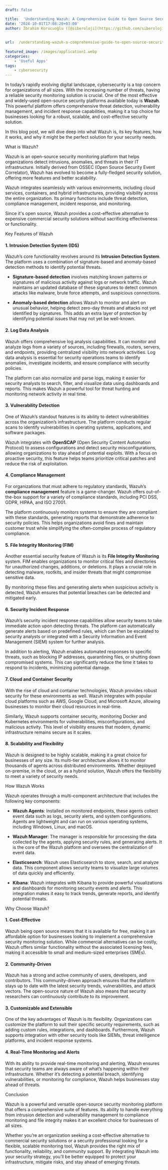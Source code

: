 ```yaml
---
draft: false

title:  'Understanding Wazuh: A Comprehensive Guide to Open Source Security'
date: '2024-10-01T17:08:20+03:00'
author: İbrahim Korucuoğlu ([@siberoloji](https://github.com/siberoloji))
 
 
url:  /understanding-wazuh-a-comprehensive-guide-to-open-source-security/
 
featured_image: /images/application1.webp
categories:
    - 'Useful Apps'
tags:
    - cybersecurity
---
```



In today’s rapidly evolving digital landscape, cybersecurity is a top concern for organizations of all sizes. With the increasing number of threats, having a reliable security monitoring solution is crucial. One of the most effective and widely-used open-source security platforms available today is **Wazuh**. This powerful platform offers comprehensive threat detection, vulnerability management, and incident response capabilities, making it a top choice for businesses looking for a robust, scalable, and cost-effective security solution.



In this blog post, we will dive deep into what Wazuh is, its key features, how it works, and why it might be the perfect solution for your security needs.



What is Wazuh?



Wazuh is an open-source security monitoring platform that helps organizations detect intrusions, anomalies, and threats in their IT infrastructure. Initially derived from OSSEC (Open Source Security Event Correlator), Wazuh has evolved to become a fully-fledged security solution, offering more features and better scalability.



Wazuh integrates seamlessly with various environments, including cloud services, containers, and hybrid infrastructures, providing visibility across the entire organization. Its primary functions include threat detection, compliance management, incident response, and monitoring.



Since it's open source, Wazuh provides a cost-effective alternative to expensive commercial security solutions without sacrificing effectiveness or functionality.



Key Features of Wazuh


#### 1. **Intrusion Detection System (IDS)**



Wazuh’s core functionality revolves around its **Intrusion Detection System**. The platform uses a combination of signature-based and anomaly-based detection methods to identify potential threats.


* **Signature-based detection** involves matching known patterns or signatures of malicious activity against logs or network traffic. Wazuh maintains an updated database of these signatures to detect common attacks like malware, brute force attempts, and suspicious connections.

* **Anomaly-based detection** allows Wazuh to monitor and alert on unusual behavior, helping detect zero-day threats and attacks not yet identified by signatures. This adds an extra layer of protection by identifying potential issues that may not yet be well-known.



#### 2. **Log Data Analysis**



Wazuh offers comprehensive log analysis capabilities. It can monitor and analyze logs from a variety of sources, including firewalls, routers, servers, and endpoints, providing centralized visibility into network activities. Log data analysis is essential for security operations teams to identify anomalies, investigate incidents, and ensure compliance with security policies.



The platform can also normalize and parse logs, making it easier for security analysts to search, filter, and visualize data using dashboards and reports. This makes Wazuh a powerful tool for threat hunting and monitoring network activity in real time.


#### 3. **Vulnerability Detection**



One of Wazuh’s standout features is its ability to detect vulnerabilities across the organization’s infrastructure. The platform conducts regular scans to identify vulnerabilities in operating systems, applications, and software packages.



Wazuh integrates with **OpenSCAP** (Open Security Content Automation Protocol) to assess configurations and detect security misconfigurations, allowing organizations to stay ahead of potential exploits. With a focus on proactive security, this feature helps teams prioritize critical patches and reduce the risk of exploitation.


#### 4. **Compliance Management**



For organizations that must adhere to regulatory standards, Wazuh’s **compliance management** feature is a game-changer. Wazuh offers out-of-the-box support for a variety of compliance standards, including PCI DSS, GDPR, HIPAA, and ISO 27001.



The platform continuously monitors systems to ensure they are compliant with these standards, generating reports that demonstrate adherence to security policies. This helps organizations avoid fines and maintain customer trust while simplifying the often-complex process of regulatory compliance.


#### 5. **File Integrity Monitoring (FIM)**



Another essential security feature of Wazuh is its **File Integrity Monitoring** system. FIM enables organizations to monitor critical files and directories for unauthorized changes, additions, or deletions. It plays a crucial role in detecting malware, rootkits, and insider threats that might compromise sensitive data.



By monitoring these files and generating alerts when suspicious activity is detected, Wazuh ensures that potential breaches can be detected and mitigated early.


#### 6. **Security Incident Response**



Wazuh’s security incident response capabilities allow security teams to take immediate action upon detecting threats. The platform can automatically generate alerts based on predefined rules, which can then be escalated to security analysts or integrated with a Security Information and Event Management (SIEM) system for further analysis.



In addition to alerting, Wazuh enables automated responses to specific threats, such as blocking IP addresses, quarantining files, or shutting down compromised systems. This can significantly reduce the time it takes to respond to incidents, minimizing potential damage.


#### 7. **Cloud and Container Security**



With the rise of cloud and container technologies, Wazuh provides robust security for these environments as well. Wazuh integrates with popular cloud platforms such as AWS, Google Cloud, and Microsoft Azure, allowing businesses to monitor their cloud resources in real-time.



Similarly, Wazuh supports container security, monitoring Docker and Kubernetes environments for vulnerabilities, misconfigurations, and malicious activity. This level of visibility ensures that modern, dynamic infrastructure remains secure as it scales.


#### 8. **Scalability and Flexibility**



Wazuh is designed to be highly scalable, making it a great choice for businesses of any size. Its multi-tier architecture allows it to monitor thousands of agents across distributed environments. Whether deployed on-premise, in the cloud, or as a hybrid solution, Wazuh offers the flexibility to meet a variety of security needs.



How Wazuh Works



Wazuh operates through a multi-component architecture that includes the following key components:


* **Wazuh Agents**: Installed on monitored endpoints, these agents collect event data such as logs, security alerts, and system configurations. Agents are lightweight and can run on various operating systems, including Windows, Linux, and macOS.

* **Wazuh Manager**: The manager is responsible for processing the data collected by the agents, applying security rules, and generating alerts. It is the core of the Wazuh platform and oversees the centralization of event data.

* **Elasticsearch**: Wazuh uses Elasticsearch to store, search, and analyze data. This component allows security teams to visualize large volumes of data quickly and efficiently.

* **Kibana**: Wazuh integrates with Kibana to provide powerful visualizations and dashboards for monitoring security events and alerts. This integration makes it easy to track trends, generate reports, and identify potential threats.




Why Choose Wazuh?


#### 1. **Cost-Effective**



Wazuh being open source means that it is available for free, making it an affordable option for businesses looking to implement a comprehensive security monitoring solution. While commercial alternatives can be costly, Wazuh offers similar functionality without the associated licensing fees, making it accessible to small and medium-sized enterprises (SMEs).


#### 2. **Community-Driven**



Wazuh has a strong and active community of users, developers, and contributors. This community-driven approach ensures that the platform stays up to date with the latest security trends, vulnerabilities, and attack vectors. The open-source nature of Wazuh also means that security researchers can continuously contribute to its improvement.


#### 3. **Customizable and Extensible**



One of the key advantages of Wazuh is its flexibility. Organizations can customize the platform to suit their specific security requirements, such as adding custom rules, integrations, and dashboards. Furthermore, Wazuh supports integration with other security tools like SIEMs, threat intelligence platforms, and incident response systems.


#### 4. **Real-Time Monitoring and Alerts**



With its ability to provide real-time monitoring and alerting, Wazuh ensures that security teams are always aware of what’s happening within their infrastructure. Whether it’s detecting a potential breach, identifying vulnerabilities, or monitoring for compliance, Wazuh helps businesses stay ahead of threats.



Conclusion



Wazuh is a powerful and versatile open-source security monitoring platform that offers a comprehensive suite of features. Its ability to handle everything from intrusion detection and vulnerability management to compliance monitoring and file integrity makes it an excellent choice for businesses of all sizes.



Whether you’re an organization seeking a cost-effective alternative to commercial security solutions or a security professional looking for a flexible, scalable monitoring tool, Wazuh provides the right mix of functionality, reliability, and community support. By integrating Wazuh into your security strategy, you’ll be better equipped to protect your infrastructure, mitigate risks, and stay ahead of emerging threats.

